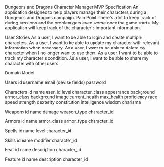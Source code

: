 Dungeons and Dragons Character Manager MVP Specification
An application designed to help players manage their characters during a Dungeons and Dragons campaign.
Pain Point
There's a lot to keep track of during sessions and the problem gets even worse once the game starts. My application will keep track of the character's important information.

User Stories
As a user, I want to be able to login and create multiple characters.
As a user, I want to be able to update my character with relevant information when necessary. 
As a user, I want to be able to delete my character when I no longer want to use them.
As a user, I want to be able to track my character's condition.
As a user, I want to be able to share my character with other users.

Domain Model

Users
id
username
email
(devise fields)
password

Characters
id
name
user_id
level
character_class
appearance
background
armor_class
background
image
current_health
max_health
proficiency
race
speed
strength
dexterity 
constitution
intelligence
wisdom
charisma

Weapons
id
name
damage
weapon_type
character_id

Armors
id
name
armor_class
armor_type
character_id

Spells
id
name
level
character_id

Skills
id
name
modifier
character_id

Feat
id
name
description
character_id

Feature
id
name
description
character_id

